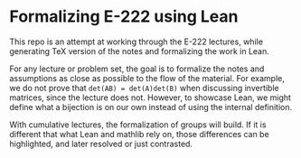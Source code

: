 # Formalizing E-222 using Lean

This repo is an attempt at working through the E-222 lectures, while generating TeX version of the notes and formalizing the work in Lean.

For any lecture or problem set, the goal is to formalize the notes and assumptions as close as possible to the flow of the material. For example,
we do not prove that `det(AB) = det(A)det(B)` when discussing invertible matrices, since the lecture does not. However, to showcase Lean, we might
define what a bijection is on our own instead of using the internal definition.

With cumulative lectures, the formalization of groups will build. If it is different that what Lean and mathlib rely on, those differences can
be highlighted, and later resolved or just contrasted.
